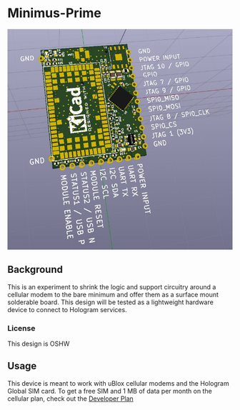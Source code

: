 # Minimus-Prime

<img src="https://github.com/ChrisGammell/Minimus-Prime/blob/master/docs/PrimeScreenshotFront.JPG">

## Background

This is an experiment to shrink the logic and support circuitry around a cellular modem to the bare minimum and offer them as a surface mount solderable board. This design will be tested as a lightweight hardware device to connect to Hologram services.

### License

This design is OSHW

## Usage

This device is meant to work with uBlox cellular modems and the Hologram Global SIM card. To get a free SIM and 1 MB of data per month on the cellular plan, check out the [Developer Plan](https://hologram.io/devplan/)
